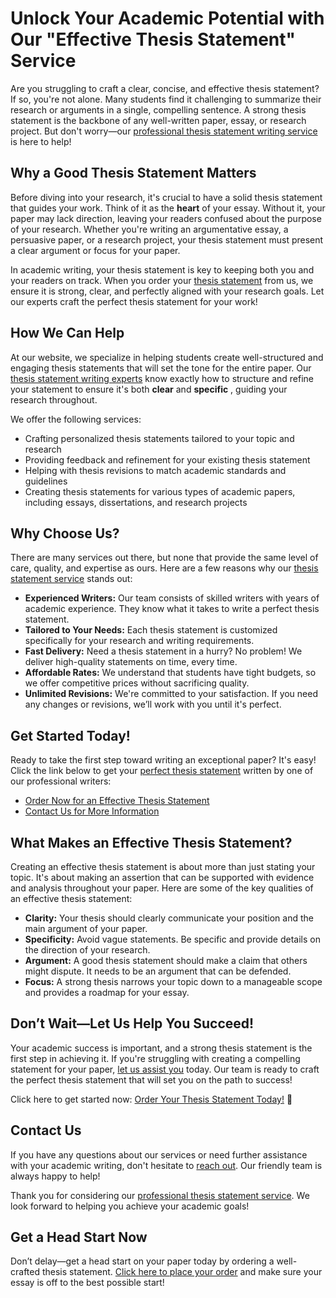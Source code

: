 # Unlock Your Academic Potential with Our "Effective Thesis Statement" Service

Are you struggling to craft a clear, concise, and effective thesis statement? If so, you're not alone. Many students find it challenging to summarize their research or arguments in a single, compelling sentence. A strong thesis statement is the backbone of any well-written paper, essay, or research project. But don't worry—our [professional thesis statement writing service](https://tinyurl.com/topessay?keyword=effective+thesis+statement) is here to help!

## Why a Good Thesis Statement Matters

Before diving into your research, it's crucial to have a solid thesis statement that guides your work. Think of it as the **heart** of your essay. Without it, your paper may lack direction, leaving your readers confused about the purpose of your research. Whether you're writing an argumentative essay, a persuasive paper, or a research project, your thesis statement must present a clear argument or focus for your paper.

In academic writing, your thesis statement is key to keeping both you and your readers on track. When you order your [thesis statement](https://tinyurl.com/topessay?keyword=effective+thesis+statement) from us, we ensure it is strong, clear, and perfectly aligned with your research goals. Let our experts craft the perfect thesis statement for your work!

## How We Can Help

At our website, we specialize in helping students create well-structured and engaging thesis statements that will set the tone for the entire paper. Our [thesis statement writing experts](https://tinyurl.com/topessay?keyword=effective+thesis+statement) know exactly how to structure and refine your statement to ensure it's both **clear** and **specific** , guiding your research throughout.

We offer the following services:

- Crafting personalized thesis statements tailored to your topic and research
- Providing feedback and refinement for your existing thesis statement
- Helping with thesis revisions to match academic standards and guidelines
- Creating thesis statements for various types of academic papers, including essays, dissertations, and research projects

## Why Choose Us?

There are many services out there, but none that provide the same level of care, quality, and expertise as ours. Here are a few reasons why our [thesis statement service](https://tinyurl.com/topessay?keyword=effective+thesis+statement) stands out:

- **Experienced Writers:** Our team consists of skilled writers with years of academic experience. They know what it takes to write a perfect thesis statement.
- **Tailored to Your Needs:** Each thesis statement is customized specifically for your research and writing requirements.
- **Fast Delivery:** Need a thesis statement in a hurry? No problem! We deliver high-quality statements on time, every time.
- **Affordable Rates:** We understand that students have tight budgets, so we offer competitive prices without sacrificing quality.
- **Unlimited Revisions:** We're committed to your satisfaction. If you need any changes or revisions, we’ll work with you until it's perfect.

## Get Started Today!

Ready to take the first step toward writing an exceptional paper? It's easy! Click the link below to get your [perfect thesis statement](https://tinyurl.com/topessay?keyword=effective+thesis+statement) written by one of our professional writers:

- [Order Now for an Effective Thesis Statement](https://tinyurl.com/topessay?keyword=effective+thesis+statement)
- [Contact Us for More Information](https://tinyurl.com/topessay?keyword=effective+thesis+statement)

## What Makes an Effective Thesis Statement?

Creating an effective thesis statement is about more than just stating your topic. It's about making an assertion that can be supported with evidence and analysis throughout your paper. Here are some of the key qualities of an effective thesis statement:

- **Clarity:** Your thesis should clearly communicate your position and the main argument of your paper.
- **Specificity:** Avoid vague statements. Be specific and provide details on the direction of your research.
- **Argument:** A good thesis statement should make a claim that others might dispute. It needs to be an argument that can be defended.
- **Focus:** A strong thesis narrows your topic down to a manageable scope and provides a roadmap for your essay.

## Don’t Wait—Let Us Help You Succeed!

Your academic success is important, and a strong thesis statement is the first step in achieving it. If you're struggling with creating a compelling statement for your paper, [let us assist you](https://tinyurl.com/topessay?keyword=effective+thesis+statement) today. Our team is ready to craft the perfect thesis statement that will set you on the path to success!

Click here to get started now: [Order Your Thesis Statement Today!](https://tinyurl.com/topessay?keyword=effective+thesis+statement) 🚀

## Contact Us

If you have any questions about our services or need further assistance with your academic writing, don't hesitate to [reach out](https://tinyurl.com/topessay?keyword=effective+thesis+statement). Our friendly team is always happy to help!

Thank you for considering our [professional thesis statement service](https://tinyurl.com/topessay?keyword=effective+thesis+statement). We look forward to helping you achieve your academic goals!

## Get a Head Start Now

Don’t delay—get a head start on your paper today by ordering a well-crafted thesis statement. [Click here to place your order](https://tinyurl.com/topessay?keyword=effective+thesis+statement) and make sure your essay is off to the best possible start!
